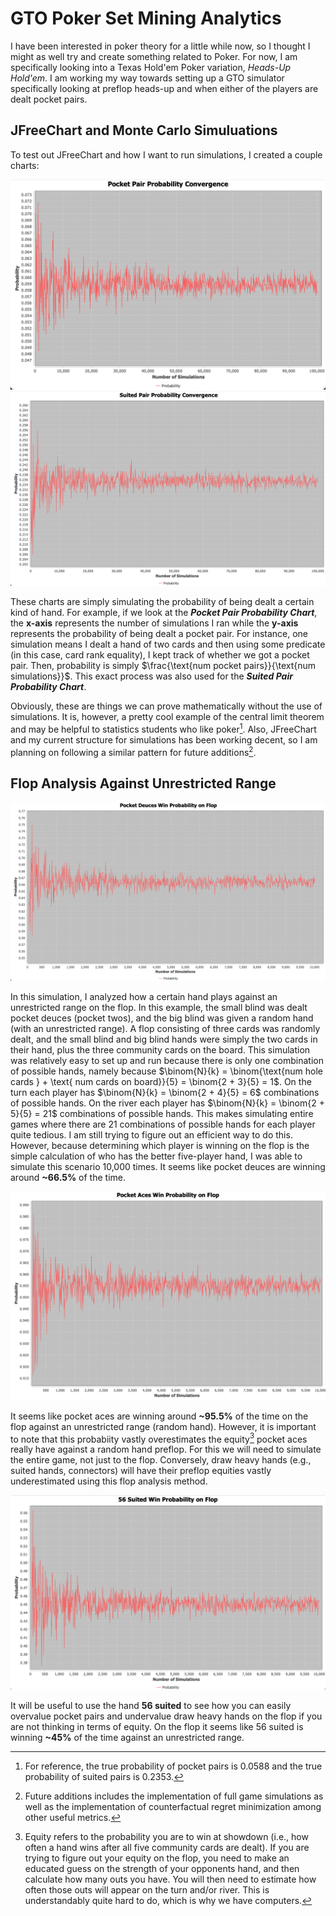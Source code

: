 # GTO Poker Set Mining Analytics

I have been interested in poker theory for a little while now, so I thought I might as well try and create something related to Poker. For now, I am specifically looking into
a Texas Hold'em Poker variation, *Heads-Up Hold'em*. I am working my way towards setting up a GTO simulator specifically looking at preflop heads-up and when either of the players are dealt pocket pairs.

## JFreeChart and Monte Carlo Simuluations

To test out JFreeChart and how I want to run simulations, I created a couple charts:

![Pocket Pair Probability Chart](src/main/resources/pktpairprob.png)
![Suited Pair Probability Chart](src/main/resources/suitpairprob.png)

These charts are simply simulating the probability of being dealt a certain kind of hand. For example, if we look at the ***Pocket Pair Probability Chart***, 
the **x-axis** represents the number of simulations I ran while the **y-axis** represents the probability of being dealt a pocket pair. For instance, 
one simulation means I dealt a hand of two cards and then using some predicate (in this case, card rank equality), I kept track of whether we got a pocket pair. 
Then, probability is simply $\frac{\text{num pocket pairs}}{\text{num simulations}}$. This exact process was also used for the ***Suited Pair Probability Chart***.

Obviously, these are things we can prove mathematically without the use of simulations. It is, however, a pretty cool example of the central limit theorem and may be
helpful to statistics students who like poker[^1]. Also, JFreeChart and my current structure for simulations has been working decent, so I am planning on following a similar
pattern for future additions[^2].

## Flop Analysis Against Unrestricted Range

![Deuces Winning Flop Probability Chart](src/main/resources/deucesflopprob.png)

In this simulation, I analyzed how a certain hand plays against an unrestricted range on the flop. In this example, the small blind was dealt pocket deuces (pocket twos), and the big blind was given a random hand (with an unrestricted range).  A flop consisting of three cards was randomly dealt, and the small blind and big blind hands were simply the two cards in their hand, plus the three community cards on the board. This simulation was relatively easy to set up and run because there is only one combination of possible hands, namely because $\binom{N}{k} = \binom{\text{num hole cards } + \text{ num cards on board}}{5} = \binom{2 + 3}{5} = 1$. On the turn each player has $\binom{N}{k} = \binom{2 + 4}{5} = 6$ combinations of possible hands. On the river each player has $\binom{N}{k} = \binom{2 + 5}{5} = 21$ combinations of possible hands. This makes simulating entire games where there are 21 combinations of possible hands for each player quite tedious. I am still trying to figure out an efficient way to do this. However, because determining which player is winning on the flop is the simple calculation of who has the better five-player hand, I was able to simulate this scenario 10,000 times. It seems like pocket deuces are winning around **~66.5%** of the time.

![Aces Winning Flop Probability Chart](src/main/resources/acesflopprob.png)

It seems like pocket aces are winning around **~95.5%** of the time on the flop against an unrestricted range (random hand). However, it is important to note that this probabiity vastly overestimates the equity[^3] pocket aces really have against a random hand preflop. For this we will need to simulate the entire game, not just to the flop. Conversely, draw heavy hands (e.g., suited hands, connectors) will have their preflop equities vastly underestimated using this flop analysis method.

![56 Suited Winning Flop Probability Chart](src/main/resources/56suitedflopprob.png)

It will be useful to use the hand **56 suited** to see how you can easily overvalue pocket pairs and undervalue draw heavy hands on the flop if you are not thinking in terms of equity. On the flop it seems like 56 suited is winning **~45%** of the time against an unrestricted range.



[^1]: For reference, the true probability of pocket pairs is 0.0588 and the true probability of suited pairs is 0.2353.
[^2]: Future additions includes the implementation of full game simulations as well as the implementation of counterfactual regret minimization among other useful metrics.
[^3]: Equity refers to the probability you are to win at showdown (i.e., how often a hand wins after all five community cards are dealt). If you are trying to figure out your equity on the flop, you need to make an educated guess on the strength of your opponents hand, and then calculate how many outs you have. You will then need to estimate how often those outs will appear on the turn and/or river. This is understandably quite hard to do, which is why we have computers.
